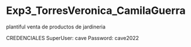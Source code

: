  # Exp3_TorresVeronica_CamilaGuerra
plantiful venta de productos de jardineria

CREDENCIALES
SuperUser: cave
Password: cave2022
